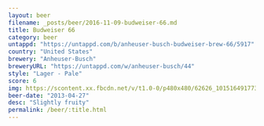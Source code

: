 ```yaml
---
layout: beer
filename: _posts/beer/2016-11-09-budweiser-66.md
title: Budweiser 66
category: beer
untappd: "https://untappd.com/b/anheuser-busch-budweiser-brew-66/5917"
country: "United States"
brewery: "Anheuser-Busch"
breweryURL: "https://untappd.com/w/anheuser-busch/44"
style: "Lager - Pale"
score: 6
img: https://scontent.xx.fbcdn.net/v/t1.0-0/p480x480/62626_10151649177378745_981383908_n.jpg?oh=49b1c8ba0693e0fd11e684d85e8254f3&oe=5904FE72
beer-date: "2013-04-27"
desc: "Slightly fruity"
permalink: /beer/:title.html
---
```

